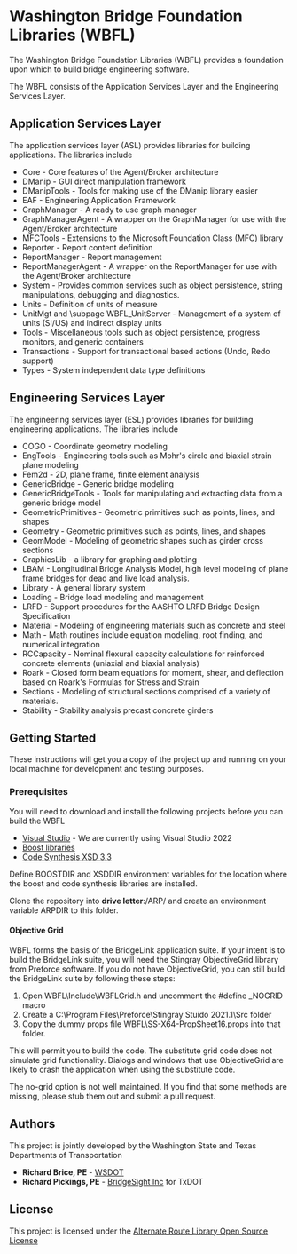 # Washington Bridge Foundation Libraries (WBFL)

The Washington Bridge Foundation Libraries (WBFL) provides a foundation upon which to build bridge engineering software.

The WBFL consists of the Application Services Layer and the Engineering Services Layer.

## Application Services Layer
The application services layer (ASL) provides libraries for building applications. The libraries include
* Core - Core features of the Agent/Broker architecture
* DManip - GUI direct manipulation framework
* DManipTools - Tools for making use of the DManip library easier
* EAF - Engineering Application Framework
* GraphManager - A ready to use graph manager
* GraphManagerAgent - A wrapper on the GraphManager for use with the Agent/Broker architecture
* MFCTools - Extensions to the Microsoft Foundation Class (MFC) library
* Reporter - Report content definition
* ReportManager - Report management
* ReportManagerAgent - A wrapper on the ReportManager for use with the Agent/Broker architecture
* System - Provides common services such as object persistence, string manipulations, debugging and diagnostics.
* Units - Definition of units of measure
* UnitMgt and \subpage WBFL_UnitServer - Management of a system of units (SI/US) and indirect display units
* Tools - Miscellaneous tools such as object persistence, progress monitors, and generic containers
* Transactions - Support for transactional based actions (Undo, Redo support)
* Types - System independent data type definitions

## Engineering Services Layer
The engineering services layer (ESL) provides libraries for building engineering applications. The libraries include
* COGO - Coordinate geometry modeling
* EngTools - Engineering tools such as Mohr's circle and biaxial strain plane modeling
* Fem2d - 2D, plane frame, finite element analysis
* GenericBridge - Generic bridge modeling
* GenericBridgeTools - Tools for manipulating and extracting data from a generic bridge model
* GeometricPrimitives - Geometric primitives such as points, lines, and shapes
* Geometry - Geometric primitives such as points, lines, and shapes
* GeomModel - Modeling of geometric shapes such as girder cross sections
* GraphicsLib - a library for graphing and plotting
* LBAM - Longitudinal Bridge Analysis Model, high level modeling of plane frame bridges for dead and live load analysis.
* Library - A general library system
* Loading - Bridge load modeling and management
* LRFD - Support procedures for the AASHTO LRFD Bridge Design Specification
* Material - Modeling of engineering materials such as concrete and steel
* Math - Math routines include equation modeling, root finding, and numerical integration
* RCCapacity - Nominal flexural capacity calculations for reinforced concrete elements (uniaxial and biaxial analysis)
* Roark - Closed form beam equations for moment, shear, and deflection based on Roark's Formulas for Stress and Strain
* Sections - Modeling of structural sections comprised of a variety of materials.
* Stability - Stability analysis precast concrete girders


## Getting Started

These instructions will get you a copy of the project up and running on your local machine for development and testing purposes.

### Prerequisites

You will need to download and install the following projects before you can build the WBFL
* [Visual Studio](https://visualstudio.microsoft.com/) - We are currently using Visual Studio 2022
* [Boost libraries](http://www.boost.org)
* [Code Synthesis XSD 3.3](https://codesynthesis.com/products/xsd/)

Define BOOSTDIR and XSDDIR environment variables for the location where the boost and code synthesis libraries are installed.

Clone the repository into **drive letter**:/ARP/ and create an environment variable ARPDIR to this folder.

#### Objective Grid
WBFL forms the basis of the BridgeLink application suite. If your intent is to build the BridgeLink suite, you will need the Stingray ObjectiveGrid library from Preforce software. If you do not have ObjectiveGrid,
you can still build the BridgeLink suite by following these steps:

1. Open WBFL\Include\WBFLGrid.h and uncomment the #define _NOGRID macro
2. Create a C:\Program Files\Preforce\Stingray Stuido 2021.1\Src folder
3. Copy the dummy props file WBFL\SS-X64-PropSheet16.props into that folder.

This will permit you to build the code. The substitute grid code does not simulate grid functionality. Dialogs and windows that use ObjectiveGrid are likely to crash the application when using the substitute code.

The no-grid option is not well maintained. If you find that some methods are missing, please stub them out and submit a pull request.

## Authors
This project is jointly developed by the Washington State and Texas Departments of Transportation

* **Richard Brice, PE** - [WSDOT](https://github.com/RickBrice)
* **Richard Pickings, PE** - [BridgeSight Inc](http://www.bridgesight.com) for TxDOT

## License

This project is licensed under the [Alternate Route Library Open Source License](http://www.wsdot.wa.gov/eesc/bridge/alternateroute/arlosl.htm)
